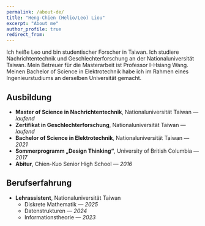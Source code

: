 ```yaml
---
permalink: /about-de/
title: "Heng-Chien (Helio/Leo) Liou"
excerpt: "About me"
author_profile: true
redirect_from: 
---
```


Ich heiße Leo und bin studentischer Forscher in Taiwan.
Ich studiere Nachrichtentechnik und Geschlechterforschung an der Nationaluniversität Taiwan.
Mein Betreuer für die Masterarbeit ist Professor I-Hsiang Wang.
Meinen Bachelor of Science in Elektrotechnik habe ich im Rahmen eines Ingenieurstudiums an derselben Universität gemacht.

<!---

I'm a student/researcher from Taiwan, currently a master student at the Graduate Insitute of **Communication Engineering** and **Women's and Gender Studies** Program, supervised by Prof. <a href="http://cc.ee.ntu.edu.tw/~ihsiangw/" target="_blank"> I-Hsiang Wang </a>. I received my B.S.E. in **Electrical Engineering** from College of Electrical Engineering and Computer Science, National Taiwan University (NTU). During my undergraduate study in NTU, I was also trained in Psychology and Sociology.  

My learning and research experiences span across many disciplines. Broadly Speaking, I am interested in works that bridge between different displines, especially between engineering and social science. Curretnly, my research works focus on **Algorithmic Fairness**, and I propose to utilize the tools from **information theory** to ensure fairness. 

I have been fortunate to work under the supervision of Prof. <a href="http://ccf.ee.ntu.edu.tw/~hyhsieh/" target="_blank">Hung-Yun Hsieh</a>, Prof. <a href="https://www.ee.ntu.edu.tw/profile1.php?id=100129" target="_blank">Ho-Lin Chen</a>, and Dr. <a href="https://sites.google.com/view/hsuanweilee/" target="_blank">Hsuan-Wei Lee</a> during my undergraduate study. 

Keywords: *algorithmic fairness*, *information theory*, *gender studies*. 

Here is my <a href="/files/CV_2025Feb.pdf" target="_blank"> curriculum vitae </a>. (last update: February, 2025).

-->

<!---

## News
* I expect to participate in the <a href="http://infotheory.ca/nasit2024/index.html" target="_blank"> 2024 North American School of Information Theory</a>. Seeing you in Ottawa!

-->
## Ausbildung

- **Master of Science in Nachrichtentechnik**, Nationaluniversität Taiwan — *laufend*  
- **Zertifikat in Geschlechterforschung**, Nationaluniversität Taiwan — *laufend*  
- **Bachelor of Science in Elektrotechnik**, Nationaluniversität Taiwan — *2021*  
- **Sommerprogramm „Design Thinking“**, University of British Columbia — *2017*  
- **Abitur**, Chien-Kuo Senior High School — *2016*


## Berufserfahrung

- **Lehrassistent**, Nationaluniversität Taiwan  
  - Diskrete Mathematik — *2025*  
  - Datenstrukturen — *2024*  
  - Informationstheorie — *2023*







<!---
## Preprints 
* **Heng-Chien Liou**, and Hsuan-Wei Lee. 2020. “Social Contagion and Associative Diffusion on Multilayer Networks.” *arXiv preprint arXiv:2011.07746*. \[[arXiv](https://arxiv.org/abs/2011.07746)\]\[[TSA2020](/files/slides/TSA2020slide_1129.pdf)\]
* **Heng-Chien Liou**, and Hung-Yun Hsieh. 2020. "Modeling Friendship Networks among Agents with Personality Traits." *arXiv preprint arXiv:2004.12901*. \[[arXiv](https://arxiv.org/abs/2004.12901)\]
-->

<!---
## Trivia

1. In my not-so-leisure time, I would devote my time to the following topics, mostly in the form of reading: 
   * Math and Physics
   * Philosophy: politcal philosophy, epistemology, and philosophy of science
   * Psychology and Psychotherapy: especially critical psychology and other nonmainstream approaches
   * Sociology: theory and some emerging topics, such as emotion and friendship
2. This website is currently designed with the color used in the [Penn logo](https://branding.web-resources.upenn.edu/elements-penn-logo).
-->
